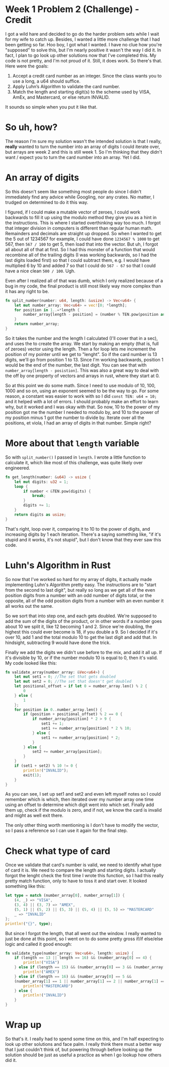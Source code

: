 Week 1 Problem 2 (Challenge) - Credit
===
I got a wild hare and decided to go do the harder problem sets while I wait for my wife to catch up. Besides, I wanted a little more challenge that I had been getting so far. Hoo boy, I got what I wanted. I have no clue how you're "supposed" to solve this, but I'm nearly positive it wasn't the way I did it. In fact, I plan to go look up other solutions now that I've completed this. My code is not pretty, and I'm not proud of it. Still, it does work. So there's that.  
Here were the goals:
1. Accept a credit card number as an integer. Since the class wants you to use a long, a u64 should suffice.
2. Apply Luhn’s Algorithm to validate the card number. 
3. Match the length and starting digit(s) to the scheme used by VISA, AmEx, and Mastercard, or else return INVALID. 

It sounds so simple when you put it like that. 

# So uh, how?
The reason I'm sure my solution wasn't the intended solution is that I really, **really** wanted to turn the number into an array of digits I could iterate over, but arrays are week 2 and this is still week 1. So I'm thinking that they didn't want / expect you to turn the card number into an array. Yet I did.  

# An array of digits
So this doesn't seem like something most people do since I didn't immediately find any advice while Googling, nor any crates. No matter, I trudged on determined to do it this way.  

I figured, if I could make a mutable vector of zeroes, I could work backwards to fill it up using the modulo method they give you as a hint in the instructions. This is where I started overthinking way too much. I forgot that integer division in computers is different than regular human math. Remainders and decimals are straight up dropped. So when I wanted to get the 5 out of 1234567 for example, I could have done `1234567 % 1000` to get 567, then `567 / 100` to get 5, then load that into the vector. But uh, I forgot all about all of that at first. So I had this monster of a function that would recombine all of the trailing digits (I was working backwards, so I had the last digits loaded first) so that I could subtract them, e.g. I would have multiplied 6 by 10 and added 7 so that I could do `567 - 67` so that I could have a nice clean `500 / 100`. Ugh.  

Even after I realized all of that was dumb, which I only realized because of a bug in my code, the final product is still most likely way more complex than it has any right to be.
```rust
fn split_number(number: u64, length: &usize) -> Vec<u64> {
    let mut number_array: Vec<u64> = vec![0; *length];
    for position in 1..=*length {
        number_array[length - position] = (number % TEN.pow(position as u32)) / TEN.pow(position as u32 - 1);
    }
    return number_array;
}
```
So it takes the number and the length I calculated (I'll cover that in a sec), and uses the to create the array. We start by making an empty (that is, full of zeroes) vector using the length. Then a for loop lets me increment the position of my pointer until we get to "lenght". So if the card number is 13 digits, we'll go from position 1 to 13. Since I'm working backwards, position 1 would be the end of the number, the last digit. You can see that with `number_array[length - posistion]`. This was also a great way to deal with the off by one property of vectors and arrays in rust, where they start at 0.  

So at this point we do some math. Since I need to use modulo of 10, 100, 1000 and so on, using an exponent seemed to be the way to go. For some reason, a constant was easier to work with so I did `const TEN: u64 = 10;` and it helped with a lot of errors. I should probably make an effort to learn why, but it worked and I was okay with that. So now, 10 to the power of my position got me the number I needed to modulo by, and 10 to the power of my position minus 1 got the number to divide by. Iterate over all the positions, et viola, I had an array of digits in that number. Simple right?

# More about that `length` variable
So with `split_number()` I passed in `length`. I wrote a little function to calculate it, which like most of this challenge, was quite likely over engineered. 
```rust
fn get_length(number: &u64) -> usize {
    let mut digits: u32 = 1;
    loop {
        if number < &TEN.pow(digits) {
            break;
        }
        digits += 1;
    }
    return digits as usize;
}
```
That's right, loop over it, comparing it to 10 to the power of digits, and increasing digits by 1 each iteration. There's a saying something like, "if it's stupid and it works, it's not stupid", but I don't know that they ever saw this code.

# Luhn's Algorithm in Rust
So now that I've worked so hard for my array of digits, it actually made implementing Luhn's Algorithm pretty easy. The instructions are to "start from the second to last digit", but really so long as we get all of the even position digits from a number with an odd number of digits total, or the opposite, all of the odd position digits from a number with an even number it all works out the same. 

So we sort that into step one, and each gets doubled. We're supposed to add the sum of the digits of the product, or in other words if a number goes about 10 we split it, like 12 becoming 1 and 2. Since we're doubling, the highest this could ever become is 18, if you double a 9. So I decided if it's over 10, add 1 and the total modulo 10 to get the last digit and add that. In hindsight, subtracting 9 would have done the trick. 

Finally we add the digits we didn't use before to the mix, and add it all up. If it's divisible by 10, or if the number modulo 10 is equal to 0, then it's valid. My code looked like this:

```rust
fn validate_array(number_array: &Vec<u64>) {
    let mut set1 = 0; //The set that gets doubled
    let mut set2 = 0; //The set that doesn't get doubled
    let positional_offset = if let 0 = number_array.len() % 2 {
        0
    } else {
        1
    };
    for position in 0..number_array.len() {
        if (position + positional_offset) % 2 == 0 {
            if number_array[position] * 2 > 9 {
                set1 += 1;
                set1 += number_array[position] * 2 % 10;
            } else {
                set1 += number_array[position] * 2;
            }
        } else {
            set2 += number_array[position];
        }
    }
    if (set1 + set2) % 10 != 0 {
        println!("INVALID");
        exit(1);
    }
}
```
As you can see, I set up set1 and set2 and even left myself notes so I could remember which is which, then iterated over my number array one time using an offset to determine which digit went into which set. Finally add them up, check if the modulo is zero, and if not, we know the card is invalid and might as well exit there. 

The only other thing worth mentioning is I don't have to modify the vector, so I pass a reference so I can use it again for the final step.

# Check what type of card
Once we validate that card's number is valid, we need to identify what type of card it is. We need to compare the length and starting digits. I actually forgot the lenght check the first time I wrote this function, so I had this really pretty match function, only to have to toss it and start over. It looked something like this:
```rust
let type = match (number_array[0], number_array[1]) {
    (4, _) => "VISA",
    (3, 4) || (3, 7) => "AMEX",
    (5, 1) || (5, 2) || (5, 3) || (5, 4) || (5, 5) => "MASTERCARD"
    _ => "INVALID"
};
println!("{}", type);
```
But since I forgot the length, that all went out the window. I really wanted to just be done at this point, so I went on to do some pretty gross if/if else/else logic and called it good enough:
```rust
fn validate_type(number_array: Vec<u64>, length: usize) {
    if (length == 13 || length == 16) && (number_array[0] == 4) {
        println!("VISA")
    } else if (length == 15) && (number_array[0] == 3 && (number_array[1] == 4 || number_array[1] == 7)) {
        println!("AMEX")
    } else if (length == 16) && (number_array[0] == 5 && 
    (number_array[1] == 1 || number_array[1] == 2 || number_array[1] == 3 || number_array[1] == 4 || number_array[1] == 5)) {
        println!("MASTERCARD")
    } else {
        println!("INVALID")
    }
}
```

# Wrap up
So that's it. I really had to spend some time on this, and I'm half expecting to look up other solutions and face palm. I really think there must a better way that I just couldn't think of, but powering through before looking up the solution should be just as useful a practice as when I go lookup how others did it. 